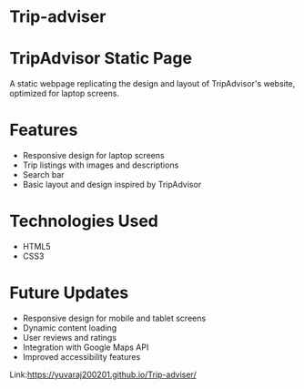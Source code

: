 # Trip-adviser
# TripAdvisor Static Page

A static webpage replicating the design and layout of TripAdvisor's website, optimized for laptop screens.

# Features
- Responsive design for laptop screens
- Trip listings with images and descriptions
- Search bar
- Basic layout and design inspired by TripAdvisor

# Technologies Used
- HTML5
- CSS3

# Future Updates
- Responsive design for mobile and tablet screens
- Dynamic content loading
- User reviews and ratings
- Integration with Google Maps API
- Improved accessibility features

Link:https://yuvaraj200201.github.io/Trip-adviser/
